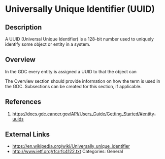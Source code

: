 # Universally Unique Identifier (UUID) #
## Description ##
A UUID (Universal Unique Identifier) is a 128-bit number used to uniquely identify some object or entity in a system.

## Overview ##
In the GDC every entity is assigned a UUID to that the object can 

The Overview section should provide information on how the term is used in the GDC. Subsections can be created for this section, if applicable.
## References ##
1. https://docs.gdc.cancer.gov/API/Users_Guide/Getting_Started/#entity-uuids

## External Links ##
* https://en.wikipedia.org/wiki/Universally_unique_identifier
* http://www.ietf.org/rfc/rfc4122.txt
Categories: General
